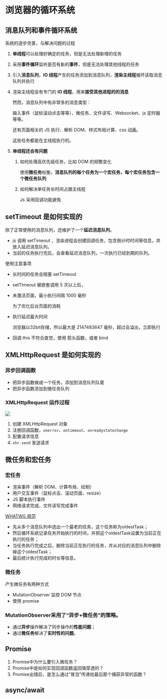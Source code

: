 # 浏览器的循环系统

## 消息队列和事件循环系统

系统的逐步完善，与解决问题的过程

1. **单线程**可以处理好确定的任务，但是无法处理新增的任务

2. 采用**事件循环**监听是否有新的**事件**，但是无法处理其他线程的任务

3. 引入**消息队列**，**IO 线程**产生的任务添加到消息队列，**渲染主线程**循环读取消息队列并执行

4. 渲染主线程会有专门的 **IO 线程**，用来**接受其他进程的的消息**

   然而，消息队列中有非常多的消息类型：

   输入事件（鼠标滚动点击等等）、微任务、文件读写、Websocket、js 定时器等等。

   还有页面相关的 JS 执行、解析 DOM、样式布局计算、css 动画。

   这些任务都是在主线程执行的。

5. **单线程还会有问题**

   1. 如何处理高优先级任务，比如 DOM 的频繁变化

      使用**微任务**权衡，**消息队列的每个任务为一个宏任务，每个宏任务包含一个微任务队列**

   2. 如何解决单任务长时间占据主线程

      Js  采用回调功能避免

   




## setTimeout 是如何实现的

除了正常使用的消息队列，还维护了一个**延迟消息队列**。

- js 调用 setTimeout ，渲染进程会创建回调任务，包含倒计时时间等信息，并放入延迟消息队列。
- 当前的任务执行完后，会查看延迟消息队列，一次执行已经到期的队列。

使用注意事项

- 长时间的任务会阻塞 setTimeout
- setTImeout 被嵌套调用 5 次以上后，

- 未激活页面，最小执行间隔 1000 毫秒

  为了优化后台页面的消耗

- 执行延迟最大时间

  浏览器以32bit存储，所以最大是 2147483647 毫秒，超过会溢出，立即执行

- 回调 this 不符合直觉，使用 箭头函数，或者 bind



## XMLHttpRequest 是如何实现的

### 异步回调函数

- 把异步函数做成一个任务，添加到消息队列队尾
- 把异步函数添加到微任务队列

### XMLHttpRequest 运作过程

![](https://file.wangsijie.top/blog/20210616105745.png)

1. 创建 XMLHttpRequest 对象
2. 注册回调函数，`onerror`、`ontimeout`、`onreadystatechange`
3. 配置请求信息
4. `xhr.send` 发送请求



## 微任务和宏任务

### 宏任务

- 渲染事件（解析 DOM、计算布局、绘制）
- 用户交互事件（鼠标点击、滚动页面、resize）
- JS 脚本执行事件
- 网络请求完成、文件读写完成事件

[WHATWG 规范](https://html.spec.whatwg.org/multipage/webappapis.html#event-loop-processing-model)

- 先从多个消息队列中选出一个最老的任务，这个任务称为oldestTask；
- 然后循环系统记录任务开始执行的时间，并把这个oldestTask设置为当前正在执行的任务；
- 当任务执行完成之后，删除当前正在执行的任务，并从对应的消息队列中删除掉这个oldestTask；
- 最后统计执行完成的时长等信息。

### 微任务

产生微任务有两种方式

- MutationObserver 监控 DOM 节点
- 使用 promise

### MutationObserver采用了“**异步+微任务**”的策略。

- 通过**异步**操作解决了同步操作的**性能问题**；
- 通过**微任务**解决了**实时性的问题**。

## Promise

1. Promise中为什么要引入微任务？
2. Promise中是如何实现回调函数返回值穿透的？
3. Promise出错后，是怎么通过“冒泡”传递给最后那个捕获异常的函数？



## async/await

